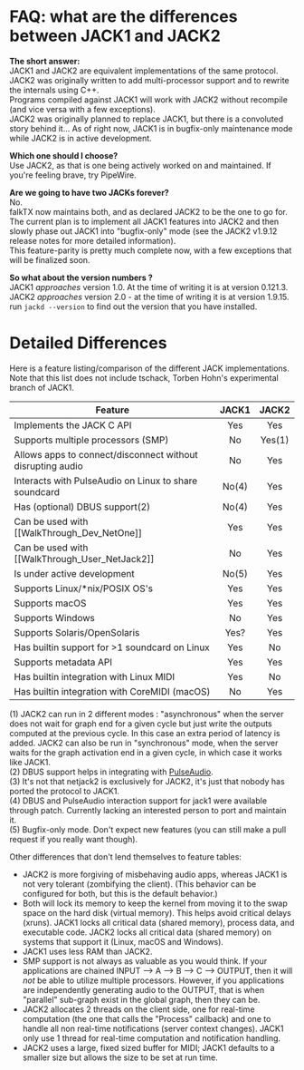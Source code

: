 # FAQ: what are the differences between JACK1 and JACK2

**The short answer:**  
JACK1 and JACK2 are equivalent implementations of the same protocol. JACK2 was originally written to add multi-processor support and to rewrite the internals using C++.  
Programs compiled against JACK1 will work with JACK2 without recompile (and vice versa with a few exceptions).  
JACK2 was originally planned to replace JACK1, but there is a convoluted story behind it... As of right now, JACK1 is in bugfix-only maintenance mode while JACK2 is in active development.

**Which one should I choose?**  
Use JACK2, as that is one being actively worked on and maintained. If you're feeling brave, try PipeWire.

**Are we going to have two JACKs forever?**  
No.  
falkTX now maintains both, and as declared JACK2 to be the one to go for.  
The current plan is to implement all JACK1 features into JACK2 and then slowly phase out JACK1 into "bugfix-only" mode (see the JACK2 v1.9.12 release notes for more detailed information).  
This feature-parity is pretty much complete now, with a few exceptions that will be finalized soon.

**So what about the version numbers ?**  
JACK1 _approaches_ version 1.0. At the time of writing it is at version 0.121.3.  
JACK2 _approaches_ version 2.0 - at the time of writing it is at version 1.9.15.  
run `jackd --version` to find out the version that you have installed.


# Detailed Differences

Here is a feature listing/comparison of the different JACK implementations.  Note that this list does not include tschack, Torben Hohn's experimental branch of JACK1.

| **Feature**                                                |  **JACK1**  | **JACK2** |
|------------------------------------------------------------|:------------:|:----------:|
| Implements the JACK C API                                  |  Yes         |  Yes       |
| Supports multiple processors (SMP)                         |  No          |  Yes(1)    |
| Allows apps to connect/disconnect without disrupting audio |  No          |  Yes       |
| Interacts with PulseAudio on Linux to share soundcard      |  No(4)       |  Yes       |
| Has (optional) DBUS support(2)                             |  No(4)       |  Yes       |
| Can be used with [[WalkThrough_Dev_NetOne]]                |  Yes         |  Yes       |
| Can be used with [[WalkThrough_User_NetJack2]]             |  No          |  Yes       |
| Is under active development                                |  No(5)       |  Yes       |
| Supports Linux/*nix/POSIX OS's                             |  Yes         |  Yes       |
| Supports macOS                                             |  Yes         |  Yes       |
| Supports Windows                                           |  No          |  Yes       |
| Supports Solaris/OpenSolaris                               |  Yes?        |  Yes       |
| Has builtin support for >1 soundcard on Linux              |  Yes         |  No        |
| Supports metadata API                                      |  Yes         |  Yes       |
| Has builtin integration with Linux MIDI                    |  Yes         |  No        |
| Has builtin integration with CoreMIDI (macOS)              |  No          |  Yes       |

(1) JACK2 can run in 2 different modes : "asynchronous" when the server does not wait for graph end for a given cycle but just write the outputs computed at the previous cycle. In this case an extra period of latency is added.  JACK2 can also be run in "synchronous" mode, when the server waits for the graph activation end in a given cycle, in which case it works like JACK1.  
(2) DBUS support helps in integrating with [PulseAudio](http://www.pulseaudio.org/).  
(3) It's not that netjack2 is exclusively for JACK2, it's just that nobody has ported the protocol to JACK1.  
(4) DBUS and PulseAudio interaction support for jack1 were available through patch. Currently lacking an interested person to port and maintain it.  
(5) Bugfix-only mode. Don't expect new features (you can still make a pull request if you really want though).

Other differences that don't lend themselves to feature tables:

* JACK2 is more forgiving of misbehaving audio apps, whereas JACK1 is not very tolerant (zombifying the client).  (This behavior can be configured for both, but this is the default behavior.)
* Both will lock its memory to keep the kernel from moving it to the swap space on the hard disk (virtual memory).  This helps avoid critical delays (xruns).  JACK1 locks all critical data (shared memory), process data, and executable code.  JACK2 locks all critical data (shared memory) on systems that support it (Linux, macOS and Windows).
* JACK1 uses less RAM than JACK2.
* SMP support is not always as valuable as you would think.  If your applications are chained INPUT --> A --> B --> C --> OUTPUT, then it will _not_ be able to utilize multiple processors.  However, if you applications are independently generating audio to the OUTPUT, that is when "parallel" sub-graph exist in the global graph, then they can be.
* JACK2 allocates 2 threads on the client side, one for real-time computation (the one that calls the "Process" callback) and one to handle all non real-time notifications (server context changes). JACK1 only use 1 thread for real-time computation and notification handling.
* JACK2 uses a large, fixed sized buffer for MIDI; JACK1 defaults to a smaller size but allows the size to be set at run time.

